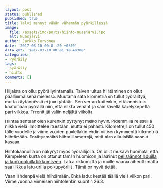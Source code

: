 ```yaml
---
layout: post
status: published
published: true
title: Talvi mennyt vähän vähemmän pyöräillessä
image:
  file: /assets/img/posts/hiihto-nuasjarvi.jpg
  alt: Nuasjärvi
author: Jarkko Tervonen
date: '2017-03-10 00:01:20 +0300'
date_gmt: '2017-03-10 00:01:20 +0300'
categories:
- Pyöräily
tags:
- pyöräily
- hiihto
comments: []
---
```

Hiljaista on ollut pyöräilyrintamalla. Talven tultua hiihtäminen on ollut päällimmäisenä mielessä. Muutama sata kilometriä on tullut pyöräiltyä, mutta käytännössä ei juuri yhtään. Sen verran kuitenkin, että onnistuin kaatumaan pyörällä niin, että nilkka venähti ja sain kävellä kävelykepeillä pari viikkoa. Treenit jäi väliin neljältä viikolta.

Hiihtää sentään olen kuitenkin pystynyt melko hyvin. Pidemmillä reissuilla nilkka vielä ilmoittelee itsestään, mutta ei pahasti. Kilometrejä on tullut 450 tälle vuodelle ja viime vuoden puolellakin ehdin viitisen kymmentä kilometriä hiihtämään. Ennätysmäärä hiihtokilometrejä, mitä olen aikuisiällä saanut kasaan.

Hiihtobaanoilla on näkynyt myös pyöräilijöitä. On ollut mukava huomata, että Kempeleen kunta on ottanut tämän huomioon ja laatinut [pelisäännöt laduilla ja kuntopoluilla liikkumiseen](http://www.kempele.fi/ajankohtaista/asuminen-ja-ymparisto/nain-liikut-laduilla-ja-kuntopoluilla-kempeleessa.html). Latua rikkomatta ja muille vaaraa aiheuttamatta saa liikkua latu-urilla polkupyörillä. Tämä on hyvä tietää.

Vaan lähdenpä vielä hiihtämään. Ehkä ladut kestää täällä vielä viikon pari. Viime vuonna viimeisen hiihtolenkin suoritin 26.3.
